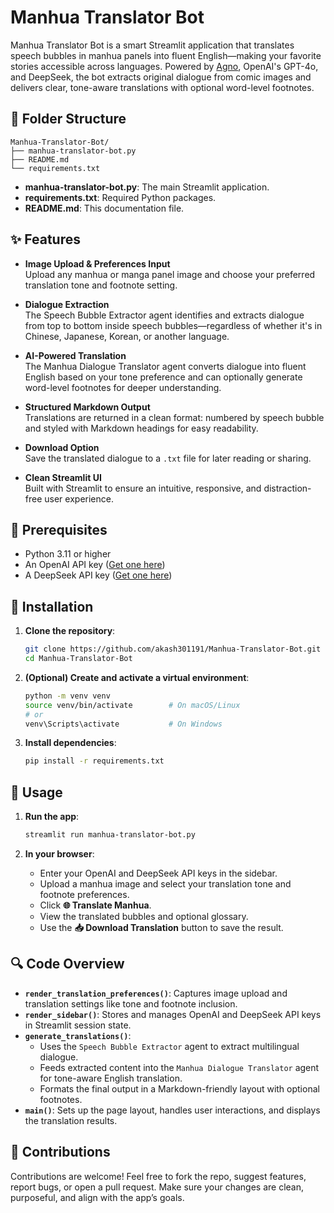 # Manhua Translator Bot

Manhua Translator Bot is a smart Streamlit application that translates speech bubbles in manhua panels into fluent English—making your favorite stories accessible across languages. Powered by [Agno](https://github.com/agno-agi/agno), OpenAI's GPT-4o, and DeepSeek, the bot extracts original dialogue from comic images and delivers clear, tone-aware translations with optional word-level footnotes.

## 📁 Folder Structure

```
Manhua-Translator-Bot/
├── manhua-translator-bot.py
├── README.md
└── requirements.txt
```

- **manhua-translator-bot.py**: The main Streamlit application.
- **requirements.txt**: Required Python packages.
- **README.md**: This documentation file.

## ✨ Features

- **Image Upload & Preferences Input**  
  Upload any manhua or manga panel image and choose your preferred translation tone and footnote setting.

- **Dialogue Extraction**  
  The Speech Bubble Extractor agent identifies and extracts dialogue from top to bottom inside speech bubbles—regardless of whether it's in Chinese, Japanese, Korean, or another language.

- **AI-Powered Translation**  
  The Manhua Dialogue Translator agent converts dialogue into fluent English based on your tone preference and can optionally generate word-level footnotes for deeper understanding.

- **Structured Markdown Output**  
  Translations are returned in a clean format: numbered by speech bubble and styled with Markdown headings for easy readability.

- **Download Option**  
  Save the translated dialogue to a `.txt` file for later reading or sharing.

- **Clean Streamlit UI**  
  Built with Streamlit to ensure an intuitive, responsive, and distraction-free user experience.

## 🧩 Prerequisites

- Python 3.11 or higher  
- An OpenAI API key ([Get one here](https://platform.openai.com/account/api-keys))  
- A DeepSeek API key ([Get one here](https://platform.deepseek.com/api_keys))

## 🚀 Installation

1. **Clone the repository**:
   ```bash
   git clone https://github.com/akash301191/Manhua-Translator-Bot.git
   cd Manhua-Translator-Bot
   ```

2. **(Optional) Create and activate a virtual environment**:
   ```bash
   python -m venv venv
   source venv/bin/activate        # On macOS/Linux
   # or
   venv\Scripts\activate           # On Windows
   ```

3. **Install dependencies**:
   ```bash
   pip install -r requirements.txt
   ```

## 🧪 Usage

1. **Run the app**:
   ```bash
   streamlit run manhua-translator-bot.py
   ```

2. **In your browser**:
   - Enter your OpenAI and DeepSeek API keys in the sidebar.
   - Upload a manhua image and select your translation tone and footnote preferences.
   - Click **🌐 Translate Manhua**.
   - View the translated bubbles and optional glossary.
   - Use the **📥 Download Translation** button to save the result.

## 🔍 Code Overview

- **`render_translation_preferences()`**: Captures image upload and translation settings like tone and footnote inclusion.
- **`render_sidebar()`**: Stores and manages OpenAI and DeepSeek API keys in Streamlit session state.
- **`generate_translations()`**:  
  - Uses the `Speech Bubble Extractor` agent to extract multilingual dialogue.  
  - Feeds extracted content into the `Manhua Dialogue Translator` agent for tone-aware English translation.  
  - Formats the final output in a Markdown-friendly layout with optional footnotes.
- **`main()`**: Sets up the page layout, handles user interactions, and displays the translation results.

## 🤝 Contributions

Contributions are welcome! Feel free to fork the repo, suggest features, report bugs, or open a pull request. Make sure your changes are clean, purposeful, and align with the app’s goals.